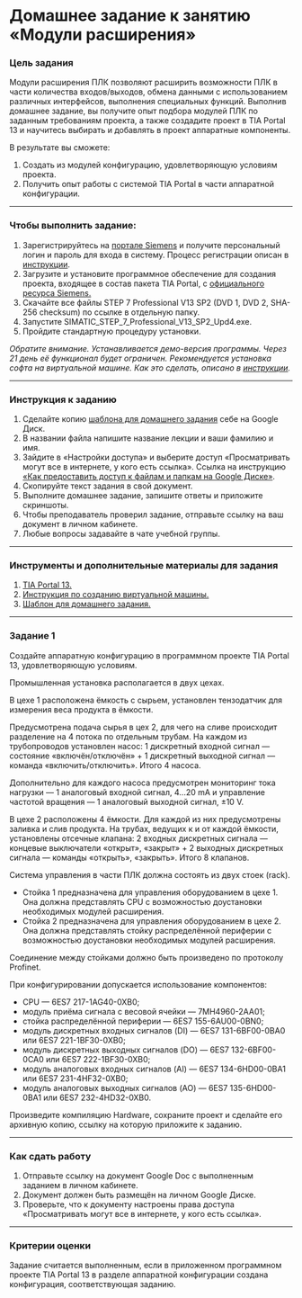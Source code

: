 # Домашнее задание к занятию «Модули расширения»### Цель заданияМодули расширения ПЛК позволяют расширить возможности ПЛК в части количества входов/выходов, обмена данными с использованием различных интерфейсов, выполнения специальных функций. Выполнив домашнее задание, вы получите опыт подбора модулей ПЛК по заданным требованиям проекта, а также создадите проект в TIA Portal 13 и научитесь выбирать и добавлять в проект аппаратные компоненты.В результате вы сможете:1. Создать из модулей конфигурацию, удовлетворяющую условиям проекта.2. Получить опыт работы с системой TIA Portal в части аппаратной конфигурации.------### Чтобы выполнить задание:1. Зарегистрируйтесь на [портале Siemens](https://mall.industry.siemens.com/goos/WelcomePage.aspx?regionUrl=/ru&language=ru) и получите персональный логин и пароль для входа в систему. Процесс регистрации описан в [инструкции](https://docs.google.com/presentation/d/1RPHvCE2OxBbHRMWSAV2E-HxscZvR2nRIZVHCy8hvjJE/edit?usp=sharing).2. Загрузите и установите программное обеспечение для создания проекта, входящее в состав пакета TIA Portal, с [официального ресурса Siemens.](https://support.industry.siemens.com/cs/document/78793685/simatic-step-7-(tia-portal)-v13-trial-download?dti=0&lc=en-DE)3. Скачайте все файлы STEP 7 Professional V13 SP2 (DVD 1, DVD 2, SHA-256 checksum) по ссылке в отдельную папку.4. Запустите SIMATIC_STEP_7_Professional_V13_SP2_Upd4.exe.5. Пройдите стандартную процедуру установки.*Обратите внимание. Устанавливается демо-версия программы. Через 21 день её функционал будет ограничен. Рекомендуется установка софта на виртуальной машине. Как это сделать, описано в [инструкции](https://docs.google.com/presentation/d/1psnSlotXT7cr8ECnaZaTCDLnIyYOGUzCArLeydeRztY/edit?usp=sharing).*------### Инструкция к заданию1. Сделайте копию [шаблона для домашнего задания](https://docs.google.com/document/d/1JzKdVrCtsJI2SSeLnUb3qOxou1Ag39Umbd__BDpFP6o/edit?usp=sharing) себе на Google Диск.2. В названии файла напишите название лекции и ваши фамилию и имя.3. Зайдите в «Настройки доступа» и выберите доступ «Просматривать могут все в интернете, у кого есть ссылка». Ссылка на инструкцию [«Как предоставить доступ к файлам и папкам на Google Диске»](https://support.google.com/docs/answer/2494822?hl=ru&co=GENIE.Platform%3DDesktop).4. Скопируйте текст задания в свой документ.5. Выполните домашнее задание, запишите ответы и приложите скриншоты.6. Чтобы преподаватель проверил задание, отправьте ссылку на ваш документ в личном кабинете.7. Любые вопросы задавайте в чате учебной группы.------### Инструменты и дополнительные материалы для задания1. [TIA Portal 13.](https://support.industry.siemens.com/cs/document/109745155/simatic-step-7-including-plcsim-v13-sp2-trial-download?dti=0&lc=en-WW)2. [Инструкция по созданию виртуальной машины.](https://docs.google.com/presentation/d/1psnSlotXT7cr8ECnaZaTCDLnIyYOGUzCArLeydeRztY/edit?usp=sharing)3. [Шаблон для домашнего задания.](https://docs.google.com/document/d/1JzKdVrCtsJI2SSeLnUb3qOxou1Ag39Umbd__BDpFP6o/edit?usp=sharing)------### Задание 1Создайте аппаратную конфигурацию в программном проекте TIA Portal 13, удовлетворяющую условиям.Промышленная установка располагается в двух цехах.В цехе 1 расположена ёмкость с сырьем, установлен тензодатчик для измерения веса продукта в ёмкости.Предусмотрена подача сырья в цех 2, для чего на сливе происходит разделение на 4 потока по отдельным трубам. На каждом из трубопроводов установлен насос: 1 дискретный входной сигнал — состояние «включён/отключён» + 1 дискретный выходной сигнал — команда «включить/отключить». Итого 4 насоса.Дополнительно для каждого насоса предусмотрен мониторинг тока нагрузки — 1 аналоговый входной сигнал, 4...20 mA и управление частотой вращения — 1 аналоговый выходной сигнал, ±10 V.В цехе 2 расположены 4 ёмкости. Для каждой из них предусмотрены заливка и слив продукта. На трубах, ведущих к и от каждой ёмкости, установлены отсечные клапана: 2 входных дискретных сигнала — концевые выключатели «открыт», «закрыт» + 2 выходных дискретных сигнала — команды «открыть», «закрыть». Итого 8 клапанов.Система управления в части ПЛК должна состоять из двух стоек (rack).- Стойка 1 предназначена для управления оборудованием в цехе 1. Она должна представлять CPU с возможностью доустановки необходимых модулей расширения.- Стойка 2 предназначена для управления оборудованием в цехе 2. Она должна представлять стойку распределённой периферии с возможностью доустановки необходимых модулей расширения.Соединение между стойками должно быть произведено по протоколу Profinet. При конфигурировании допускается использование компонентов:- CPU — 6ES7 217-1AG40-0XB0;- модуль приёма сигнала с весовой ячейки — 7MH4960-2AA01;- стойка распределённой периферии — 6ES7 155-6AU00-0BN0;- модуль дискретных входных сигналов (DI) — 6ES7 131-6BF00-0BA0 или 6ES7 221-1BF30-0XB0;- модуль дискретных выходных сигналов (DO) — 6ES7 132-6BF00-0CA0 или 6ES7 222-1BF30-0XB0;- модуль аналоговых входных сигналов (AI) — 6ES7 134-6HD00-0BA1 или 6ES7 231-4HF32-0XB0;- модуль аналоговых выходных сигналов (AO) — 6ES7 135-6HD00-0BA1 или 6ES7 232-4HD32-0XB0.Произведите компиляцию Hardware, сохраните проект и сделайте его архивную копию, ссылку на которую приложите к заданию.------### Как сдать работу1. Отправьте ссылку на документ Google Doc с выполненным заданием в личном кабинете.2. Документ должен быть размещён на личном Google Диске.3. Проверьте, что к документу настроены права доступа «Просматривать могут все в интернете, у кого есть ссылка».------### Критерии оценкиЗадание считается выполненным, если в приложенном программном проекте TIA Portal 13 в разделе аппаратной конфигурации создана конфигурация, соответствующая заданию.